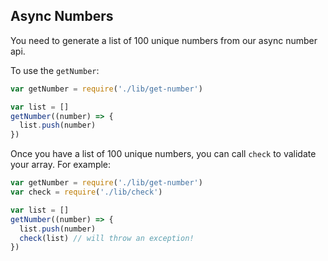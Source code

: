 ## Async Numbers

You need to generate a list of 100 unique numbers from our async number api.

To use the `getNumber`:

``` javascript
var getNumber = require('./lib/get-number')

var list = []
getNumber((number) => {
  list.push(number)
})
```

Once you have a list of 100 unique numbers, you can call `check` to validate
your array. For example:

``` javascript
var getNumber = require('./lib/get-number')
var check = require('./lib/check')

var list = []
getNumber((number) => {
  list.push(number)
  check(list) // will throw an exception!
})
```
